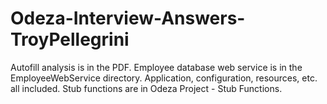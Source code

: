 # Odeza-Interview-Answers-TroyPellegrini

Autofill analysis is in the PDF.
Employee database web service is in the EmployeeWebService directory. Application, configuration, resources, etc. all included.
Stub functions are in Odeza Project - Stub Functions.
 
